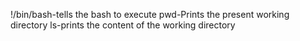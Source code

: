!/bin/bash-tells the bash to execute
pwd-Prints the present working directory
ls-prints the content of the working directory
